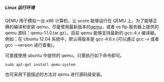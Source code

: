 ##### Linux 运行环境

QEMU 用于模拟一台 x86 计算机，让 ucore 能够运行在 QEMU 上。为了能够正确的编译和安装 qemu，尽量使用最新版本的[qemu](http://wiki.qemu.org/Download)，或者 os ftp 服务器上提供的 qemu 源码：qemu-1.1.0.tar.gz）。目前 qemu 能够支持最新的 gcc-4.x 编译器。例如：在 Ubuntu 12.04 系统中，默认得版本是 gcc-4.6.x (可以通过 gcc -v 或者 gcc --version 进行查看)。

可直接使用 ubuntu 中提供的 qemu，只需执行如下命令即可。

    sudo apt-get install qemu-system

也可采用下面描述的方法对 qemu 进行源码级安装。
